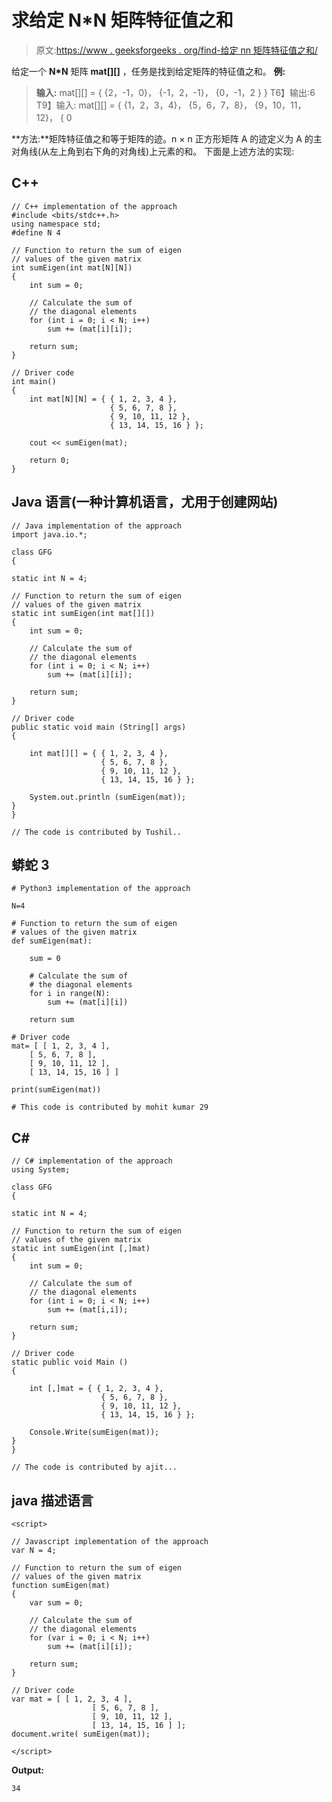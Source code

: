 # 求给定 N*N 矩阵特征值之和

> 原文:[https://www . geeksforgeeks . org/find-给定 nn 矩阵特征值之和/](https://www.geeksforgeeks.org/find-the-sum-of-eigen-values-of-the-given-nn-matrix/)

给定一个 **N*N** 矩阵 **mat[][]** ，任务是找到给定矩阵的特征值之和。
**例:**

> **输入:** mat[][] = {
> {2，-1，0}，
> {-1，2，-1}，
> {0，-1，2 } }
> T6】输出:6
> T9】输入: mat[][] = {
> {1，2，3，4}，
> {5，6，7，8}，
> {9，10，11，12}，
> { 0

**方法:**矩阵特征值之和等于矩阵的迹。n × n 正方形矩阵 A 的迹定义为 A 的主对角线(从左上角到右下角的对角线)上元素的和。
下面是上述方法的实现:

## C++

```
// C++ implementation of the approach
#include <bits/stdc++.h>
using namespace std;
#define N 4

// Function to return the sum of eigen
// values of the given matrix
int sumEigen(int mat[N][N])
{
    int sum = 0;

    // Calculate the sum of
    // the diagonal elements
    for (int i = 0; i < N; i++)
        sum += (mat[i][i]);

    return sum;
}

// Driver code
int main()
{
    int mat[N][N] = { { 1, 2, 3, 4 },
                      { 5, 6, 7, 8 },
                      { 9, 10, 11, 12 },
                      { 13, 14, 15, 16 } };

    cout << sumEigen(mat);

    return 0;
}
```

## Java 语言(一种计算机语言，尤用于创建网站)

```
// Java implementation of the approach
import java.io.*;

class GFG
{

static int N = 4;

// Function to return the sum of eigen
// values of the given matrix
static int sumEigen(int mat[][])
{
    int sum = 0;

    // Calculate the sum of
    // the diagonal elements
    for (int i = 0; i < N; i++)
        sum += (mat[i][i]);

    return sum;
}

// Driver code
public static void main (String[] args)
{

    int mat[][] = { { 1, 2, 3, 4 },
                    { 5, 6, 7, 8 },
                    { 9, 10, 11, 12 },
                    { 13, 14, 15, 16 } };

    System.out.println (sumEigen(mat));
}
}

// The code is contributed by Tushil..
```

## 蟒蛇 3

```
# Python3 implementation of the approach

N=4

# Function to return the sum of eigen
# values of the given matrix
def sumEigen(mat):

    sum = 0

    # Calculate the sum of
    # the diagonal elements
    for i in range(N):
        sum += (mat[i][i])

    return sum

# Driver code
mat= [ [ 1, 2, 3, 4 ],
    [ 5, 6, 7, 8 ],
    [ 9, 10, 11, 12 ],
    [ 13, 14, 15, 16 ] ]

print(sumEigen(mat))

# This code is contributed by mohit kumar 29
```

## C#

```
// C# implementation of the approach
using System;

class GFG
{

static int N = 4;

// Function to return the sum of eigen
// values of the given matrix
static int sumEigen(int [,]mat)
{
    int sum = 0;

    // Calculate the sum of
    // the diagonal elements
    for (int i = 0; i < N; i++)
        sum += (mat[i,i]);

    return sum;
}

// Driver code
static public void Main ()
{

    int [,]mat = { { 1, 2, 3, 4 },
                    { 5, 6, 7, 8 },
                    { 9, 10, 11, 12 },
                    { 13, 14, 15, 16 } };

    Console.Write(sumEigen(mat));
}
}

// The code is contributed by ajit...
```

## java 描述语言

```
<script>

// Javascript implementation of the approach
var N = 4;

// Function to return the sum of eigen
// values of the given matrix
function sumEigen(mat)
{
    var sum = 0;

    // Calculate the sum of
    // the diagonal elements
    for (var i = 0; i < N; i++)
        sum += (mat[i][i]);

    return sum;
}

// Driver code
var mat = [ [ 1, 2, 3, 4 ],
                  [ 5, 6, 7, 8 ],
                  [ 9, 10, 11, 12 ],
                  [ 13, 14, 15, 16 ] ];
document.write( sumEigen(mat));

</script>
```

**Output:** 

```
34
```
